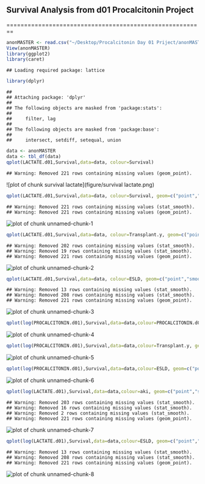 ## Survival Analysis from d01 Procalcitonin Project

========================================================


```r
anonMASTER <- read.csv("~/Desktop/Procalcitonin Day 01 Priject/anonMASTER.csv")
View(anonMASTER)
library(ggplot2)
library(caret)
```

```
## Loading required package: lattice
```

```r
library(dplyr)
```

```
## 
## Attaching package: 'dplyr'
## 
## The following objects are masked from 'package:stats':
## 
##     filter, lag
## 
## The following objects are masked from 'package:base':
## 
##     intersect, setdiff, setequal, union
```




```r
data <- anonMASTER
data <- tbl_df(data)
qplot(LACTATE.d01,Survival,data=data, colour=Survival)
```

```
## Warning: Removed 221 rows containing missing values (geom_point).
```

![plot of chunk survival lactate](figure/survival lactate.png) 


```r
qplot(LACTATE.d01,Survival,data=data, colour=Survival, geom=c("point","smooth"), method=lm)
```

```
## Warning: Removed 221 rows containing missing values (stat_smooth).
## Warning: Removed 221 rows containing missing values (geom_point).
```

![plot of chunk unnamed-chunk-1](figure/unnamed-chunk-1.png) 


```r
qplot(LACTATE.d01,Survival,data=data, colour=Transplant.y, geom=c("point","smooth"), method=lm)
```

```
## Warning: Removed 202 rows containing missing values (stat_smooth).
## Warning: Removed 19 rows containing missing values (stat_smooth).
## Warning: Removed 221 rows containing missing values (geom_point).
```

![plot of chunk unnamed-chunk-2](figure/unnamed-chunk-2.png) 

```r
qplot(LACTATE.d01,Survival,data=data, colour=ESLD, geom=c("point","smooth"), method=lm)
```

```
## Warning: Removed 13 rows containing missing values (stat_smooth).
## Warning: Removed 208 rows containing missing values (stat_smooth).
## Warning: Removed 221 rows containing missing values (geom_point).
```

![plot of chunk unnamed-chunk-3](figure/unnamed-chunk-3.png) 


```r
qplot(log(PROCALCITONIN.d01),Survival,data=data,colour=PROCALCITONIN.d01, geom=c("point","smooth"), method=lm)
```

![plot of chunk unnamed-chunk-4](figure/unnamed-chunk-4.png) 


```r
qplot(log(PROCALCITONIN.d01),Survival,data=data,colour=Transplant.y, geom=c("point","smooth"), method=lm)
```

![plot of chunk unnamed-chunk-5](figure/unnamed-chunk-5.png) 


```r
qplot(log(PROCALCITONIN.d01),Survival,data=data,colour=ESLD, geom=c("point","smooth"), method=lm)
```

![plot of chunk unnamed-chunk-6](figure/unnamed-chunk-6.png) 


```r
qplot(log(LACTATE.d01),Survival,data=data,colour=aki, geom=c("point","smooth"), method=lm)
```

```
## Warning: Removed 203 rows containing missing values (stat_smooth).
## Warning: Removed 16 rows containing missing values (stat_smooth).
## Warning: Removed 2 rows containing missing values (stat_smooth).
## Warning: Removed 221 rows containing missing values (geom_point).
```

![plot of chunk unnamed-chunk-7](figure/unnamed-chunk-7.png) 


```r
qplot(log(LACTATE.d01),Survival,data=data,colour=ESLD, geom=c("point","smooth"), method=lm)
```

```
## Warning: Removed 13 rows containing missing values (stat_smooth).
## Warning: Removed 208 rows containing missing values (stat_smooth).
## Warning: Removed 221 rows containing missing values (geom_point).
```

![plot of chunk unnamed-chunk-8](figure/unnamed-chunk-8.png) 



```
